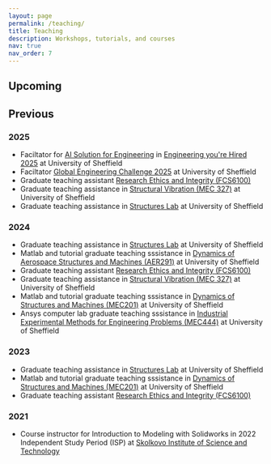 ```yaml
---
layout: page
permalink: /teaching/
title: Teaching
description: Workshops, tutorials, and courses
nav: true
nav_order: 7
---
```


## Upcoming


## Previous

### 2025
- Faciltator for [AI Solution for Engineering](https://eyh.sites.sheffield.ac.uk/projects/7-ai-solutions-for-engineering) in [Engineering you're Hired 2025](https://sites.google.com/sheffield.ac.uk/gec/home?authuser=0) at University of Sheffield
- Faciltator [Global Engineering Challenge 2025](https://sites.google.com/sheffield.ac.uk/gec/home?authuser=0) at University of Sheffield
- Graduate teaching assistant [Research Ethics and Integrity (FCS6100)](https://www.sheffield.ac.uk/programmeregulationsfinder/unit?code=FCS6100&org=SHEFFIELD&start=26-Sep-2011&loc=SHEFFIELD&cal=ACAD%20YR&year=2020)
- Graduate teaching assistance in [Structural Vibration (MEC 327)](https://www.sheffield.ac.uk/engineering/diamond-engineering/our-facilities/structures-and-mechanics-lab) at University of Sheffield
- Graduate teaching assistance in [Structures Lab](https://www.sheffield.ac.uk/engineering/diamond-engineering/our-facilities/structures-and-mechanics-lab) at University of Sheffield


### 2024

- Graduate teaching assistance in [Structures Lab](https://www.sheffield.ac.uk/engineering/diamond-engineering/our-facilities/structures-and-mechanics-lab) at University of Sheffield
- Matlab and tutorial graduate teaching sssistance in [Dynamics of Aerospace Structures and Machines (AER291)](https://www.sheffield.ac.uk/programmeregulationsfinder/unit?code=AER291&org=SHEFFIELD&start=2016-09-25&loc=SHEFFIELD&cal=SPR%20SEM&year=2016) at University of Sheffield
- Graduate teaching assistant [Research Ethics and Integrity (FCS6100)](https://www.sheffield.ac.uk/programmeregulationsfinder/unit?code=FCS6100&org=SHEFFIELD&start=26-Sep-2011&loc=SHEFFIELD&cal=ACAD%20YR&year=2020)
- Graduate teaching assistance in [Structural Vibration (MEC 327)](https://www.sheffield.ac.uk/engineering/diamond-engineering/our-facilities/structures-and-mechanics-lab) at University of Sheffield
- Matlab and tutorial graduate teaching sssistance in [Dynamics of Structures and Machines (MEC201)](https://www.sheffield.ac.uk/programmeregulationsfinder/unit?code=MEC201&org=SHEFFIELD&start=2008-02-11&loc=SHEFFIELD&cal=SPR%20SEM&year=2014) at University of Sheffield
- Ansys computer lab graduate teaching sssistance in [Industrial Experimental Methods for Engineering Problems (MEC444)](https://www.sheffield.ac.uk/mac/postgraduate/mech-eng/preparing/industrial-experimental-methods-engineering-problems) at University of Sheffield


### 2023

- Graduate teaching assistance in [Structures Lab](https://www.sheffield.ac.uk/engineering/diamond-engineering/our-facilities/structures-and-mechanics-lab) at University of Sheffield
- Matlab and tutorial graduate teaching sssistance in [Dynamics of Structures and Machines (MEC201)](https://www.sheffield.ac.uk/programmeregulationsfinder/unit?code=MEC201&org=SHEFFIELD&start=2008-02-11&loc=SHEFFIELD&cal=SPR%20SEM&year=2014) at University of Sheffield
- Graduate teaching assistant [Research Ethics and Integrity (FCS6100)](https://www.sheffield.ac.uk/programmeregulationsfinder/unit?code=FCS6100&org=SHEFFIELD&start=26-Sep-2011&loc=SHEFFIELD&cal=ACAD%20YR&year=2020)

### 2021

- Course instructor for Introduction to Modeling with Solidworks in 2022 Independent Study Period (ISP) at [Skolkovo Institute of Science and Technology](https://new.skoltech.ru/en/) 


